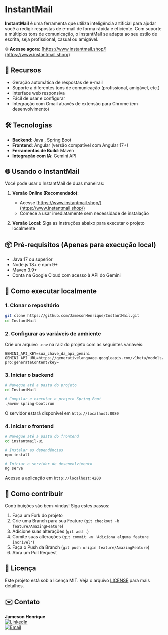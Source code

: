 # InstantMail

**InstantMail** é uma ferramenta  que utiliza inteligência artificial para ajudar você a redigir respostas de e-mail de forma rápida e eficiente. Com suporte a múltiplos tons de comunicação, o InstantMail se adapta ao seu estilo de escrita, seja profissional, casual ou amigável.

🌐 **Acesse agora:** [https://www.instantmail.shop/](https://www.instantmail.shop/)

## 🚀 Recursos

- Geração automática de respostas de e-mail
- Suporte a diferentes tons de comunicação (profissional, amigável, etc.)
- Interface web responsiva
- Fácil de usar e configurar
- Integração com Gmail através de extensão para Chrome (em desenvolvimento)

## 🛠️ Tecnologias

- **Backend**: Java , Spring Boot
- **Frontend**: Angular (versão compatível com Angular 17+)
- **Ferramentas de Build**: Maven
- **Integração com IA**: Gemini API

## 🌐 Usando o InstantMail

Você pode usar o InstantMail de duas maneiras:

1. **Versão Online (Recomendado)**:
   - Acesse [https://www.instantmail.shop/](https://www.instantmail.shop/)
   - Comece a usar imediatamente sem necessidade de instalação

2. **Versão Local**:
   Siga as instruções abaixo para executar o projeto localmente

## 📦 Pré-requisitos (Apenas para execução local)

- Java 17 ou superior
- Node.js 18+ e npm 9+
- Maven 3.9+
- Conta na Google Cloud com acesso à API do Gemini

## 🚀 Como executar localmente

### 1. Clonar o repositório

```bash
git clone https://github.com/JamesonHenrique/InstantMail.git
cd InstantMail
```

### 2. Configurar as variáveis de ambiente

Crie um arquivo `.env` na raiz do projeto com as seguintes variáveis:

```env
GEMINI_API_KEY=sua_chave_da_api_gemini
GEMINI_API_URL=https://generativelanguage.googleapis.com/v1beta/models/gemini-pro:generateContent?key=
```

### 3. Iniciar o backend

```bash
# Navegue até a pasta do projeto
cd InstantMail

# Compilar e executar o projeto Spring Boot
./mvnw spring-boot:run
```

O servidor estará disponível em `http://localhost:8080`

### 4. Iniciar o frontend

```bash
# Navegue até a pasta do frontend
cd instantmail-ui

# Instalar as dependências
npm install

# Iniciar o servidor de desenvolvimento
ng serve
```

Acesse a aplicação em `http://localhost:4200`

## 🤝 Como contribuir

Contribuições são bem-vindas! Siga estes passos:

1. Faça um Fork do projeto
2. Crie uma Branch para sua Feature (`git checkout -b feature/AmazingFeature`)
3. Adicione suas alterações (`git add .`)
4. Comite suas alterações (`git commit -m 'Adiciona alguma feature incrível'`)
5. Faça o Push da Branch (`git push origin feature/AmazingFeature`)
6. Abra um Pull Request

## 📄 Licença

Este projeto está sob a licença MIT. Veja o arquivo [LICENSE](LICENSE) para mais detalhes.

## ✉️ Contato


**Jameson Henrique**  
[![LinkedIn](https://img.shields.io/badge/LinkedIn-0077B5?style=flat&logo=linkedin)](https://linkedin.com/in/JamesonHenrique)  
[![Email](https://img.shields.io/badge/Email-D14836?style=flat&logo=gmail)](mailto:jamesonhenrique14@gmail.com)

